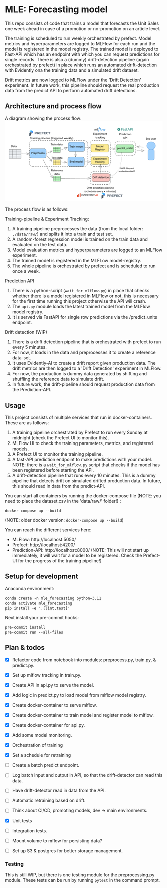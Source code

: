 
# MLE: Forecasting model

This repo consists of code that trains a model that forecasts the Unit Sales one week ahead in case of a promotion or no-promotion on an article level.

The training is scheduled to run weekly orchestrated by prefect. Model metrics and hyperparameters are logged to MLFlow for each run and the model is registered in the model registry.
The trained model is deployed to Fast-API which has an endpoint with which you can request predictions for single records.
There is also a (dummy) drift-detection pipeline (again orchestrated by prefect) in place which runs an automated drift-detection with Evidently ona the training data and a simulated drift dataset.

Drift metrics are now logged to MLFlow under the 'Drift Detection' experiment. In future work, this pipeline should request the real production data from the predict API to perform automated drift detections.


## Architecture and process flow

A diagram showing the process flow:
![Architecture](images/architecture.png)


The process flow is as follows:

Training-pipeline & Experiment Tracking:
1. A training pipeline preprocesses the data (from the local folder: `./data/raw/`) and splits it into a train and test set. 
2. A random-forest regression model is trained on the train data and evaluated on the test data.
3. Model evaluation metrics and hyperparameters are logged to an MLFlow experiment.
4. The trained model is registered in the MLFLow model-registry.
5. The whole pipeline is orchestrated by prefect and is scheduled to run once a week.

Prediction API
1. There is a python-script (`wait_for_mlflow.py`) in place that checks whether there is a model registered in MLFlow or not, this is necessary for the first time running this project otherwise the API will crash.
2. The `api.py` module loads the latest trained model from the MLFlow model registry.
3. It is served via FastAPI for single row predictions via the /predict_units endpoint.

Drift detection (WIP)
1. There is a drift detection pipeline that is orchestrated with prefect to run every 5 minutes.
2. For now, it loads in the data and preprocesses it to create a reference data-set.
3. It uses Evidently-AI to create a drift report given production data. The drift metrics are then logged to a 'Drift Detection' experiment in MLFlow.
4. For now, the production is dummy data generated by shifting and shuffling the reference data to simulate drift.
5. In future work, the drift-pipeline should request production data from the Prediction-API.

## Usage

This project consists of multiple services that run in docker-containers. These are as follows:

1. A training pipeline orchestrated by Prefect to run every Sunday at midnight (check the Prefect UI to monitor this).
2. MLFlow UI to check the training parameters, metrics, and registered models.
3. A Prefect UI to monitor the training pipeline.
4. A fast-API prediction endpoint to make predictions with your model. NOTE: there is a `wait_for_mlflow.py` script that checks if the model has been registered before starting the API.
5. A drift-detection pipeline that runs every 10 minutes. This is a dummy pipeline that detects drift on simulated drifted production data. In future, this should read in data from the predict-API. 

You can start all containers by running the docker-compose file (NOTE: you need to place the dataset.csv in the 'data/raw/' folder!) :

```
docker compose up --build
```
(NOTE: older docker version: `docker-compose up --build`)

You can reach the different services here:

- MLFlow: http://localhost:5050/
- Prefect: http://localhost:4200/
- Prediction-API: http://localhost:8000/ (NOTE: This will not start up immediately, it will wait for a model to be registered. Check the Prefect-UI for the progress of the training pipeline!)


## Setup for development

Anaconda environment:
```
conda create -n mle_forecasting python=3.11
conda activate mle_forecasting
pip install -e '.[lint,test]'
```

Next install your pre-commit hooks:
```
pre-commit install
pre-commit run --all-files
```

## Plan & todos

- [x] Refactor code from notebook into modules: preprocess.py, train.py, & predict.py.
- [x] Set up mlflow tracking in train.py.
- [x] Create API in api.py to serve the model.
- [x] Add logic in predict.py to load model from mlflow model registry.
- [x] Create docker-container to serve mlflow.
- [x] Create docker-container to train model and register model to mlflow.
- [x] Create docker-container for api.py.
- [x] Add some model monitoring.
- [x] Orchestration of training
- [x] Set a schedule for retraining
- [ ] Create a batch predict endpoint.
- [ ] Log batch input and output in API, so that the drift-detector can read this data.
- [ ] Have drift-detector read in data from the API.
- [ ] Automatic retraining based on drift.
- [ ] Think about CI/CD, promoting models, dev -> main environments.
- [x] Unit tests
- [ ] Integration tests.
- [ ] Mount volume to mflow for persisting data?
- [ ] Set up S3 & postgres for better storage management.



### Testing
This is still WIP, but there is one testing module for the preprocessing.py module. These tests can be run by running `pytest` in the command prompt.